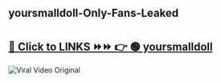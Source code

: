 
 ## yoursmalldoll-Only-Fans-Leaked

# <h2><a href="https://clipsfans.com/yoursmalldoll&ref=git">🔗 Click to LINKS ⏩⏩ 👉 🟢 yoursmalldoll </a></h2>

<a href="https://clipsfans.com/yoursmalldoll&ref=git" rel="nofollow" data-target="animated-image.originalLink"><img src="https://i.ibb.co.com/xMMVF88/686577567.gif" alt="Viral Video Original" style="max-width: 100%; display: inline-block;" data-target="animated-image.originalImage"></a>
